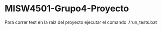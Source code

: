 # MISW4501-Grupo4-Proyecto

Para correr test  en la raiz del proyecto ejecutar el comando   .\run_tests.bat